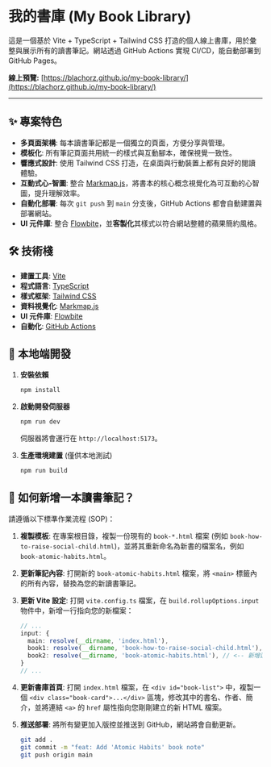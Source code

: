 # 我的書庫 (My Book Library)

這是一個基於 Vite + TypeScript + Tailwind CSS 打造的個人線上書庫，用於彙整與展示所有的讀書筆記。網站透過 GitHub Actions 實現 CI/CD，能自動部署到 GitHub Pages。

**線上預覽:** [https://blachorz.github.io/my-book-library/](https://blachorz.github.io/my-book-library/)

---

## ✨ 專案特色

*   **多頁面架構**: 每本讀書筆記都是一個獨立的頁面，方便分享與管理。
*   **模板化**: 所有筆記頁面共用統一的樣式與互動腳本，確保視覺一致性。
*   **響應式設計**: 使用 Tailwind CSS 打造，在桌面與行動裝置上都有良好的閱讀體驗。
*   **互動式心-智圖**: 整合 [Markmap.js](https://markmap.js.org/)，將書本的核心概念視覺化為可互動的心智圖，提升理解效率。
*   **自動化部署**: 每次 `git push` 到 `main` 分支後，GitHub Actions 都會自動建置與部署網站。
*   **UI 元件庫**: 整合 [Flowbite](https://flowbite.com/)，並**客製化**其樣式以符合網站整體的蘋果簡約風格。

## 🛠️ 技術棧

*   **建置工具**: [Vite](https://vitejs.dev/)
*   **程式語言**: [TypeScript](https://www.typescriptlang.org/)
*   **樣式框架**: [Tailwind CSS](https://tailwindcss.com/)
*   **資料視覺化**: [Markmap.js](https://markmap.js.org/)
*   **UI 元件庫**: [Flowbite](https://flowbite.com/)
*   **自動化**: [GitHub Actions](https://github.com/features/actions)

## 🚀 本地端開發

1.  **安裝依賴**
    ```bash
    npm install
    ```

2.  **啟動開發伺服器**
    ```bash
    npm run dev
    ```
    伺服器將會運行在 `http://localhost:5173`。

3.  **生產環境建置** (僅供本地測試)
    ```bash
    npm run build
    ```

## 📖 如何新增一本讀書筆記？

請遵循以下標準作業流程 (SOP)：

1.  **複製模板**:
    在專案根目錄，複製一份現有的 `book-*.html` 檔案 (例如 `book-how-to-raise-social-child.html`)，並將其重新命名為新書的檔案名，例如 `book-atomic-habits.html`。

2.  **更新筆記內容**:
    打開新的 `book-atomic-habits.html` 檔案，將 `<main>` 標籤內的所有內容，替換為您的新讀書筆記。

3.  **更新 Vite 設定**:
    打開 `vite.config.ts` 檔案，在 `build.rollupOptions.input` 物件中，新增一行指向您的新檔案：
    ```ts
    // ...
    input: {
      main: resolve(__dirname, 'index.html'),
      book1: resolve(__dirname, 'book-how-to-raise-social-child.html'),
      book2: resolve(__dirname, 'book-atomic-habits.html'), // <-- 新增這一行
    }
    // ...
    ```

4.  **更新書庫首頁**:
    打開 `index.html` 檔案，在 `<div id="book-list">` 中，複製一個 `<div class="book-card">...</div>` 區塊，修改其中的書名、作者、簡介，並將連結 `<a>` 的 `href` 屬性指向您剛剛建立的新 HTML 檔案。

5.  **推送部署**:
    將所有變更加入版控並推送到 GitHub，網站將會自動更新。
    ```bash
    git add .
    git commit -m "feat: Add 'Atomic Habits' book note"
    git push origin main
    ```

